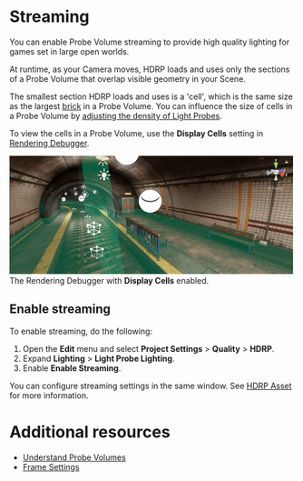 # Streaming

You can enable Probe Volume streaming to provide high quality lighting for games set in large open worlds.

At runtime, as your Camera moves, HDRP loads and uses only the sections of a Probe Volume that overlap visible geometry in your Scene.

The smallest section HDRP loads and uses is a 'cell', which is the same size as the largest [brick](probevolumes-concept.md) in a Probe Volume. You can influence the size of cells in a Probe Volume by [adjusting the density of Light Probes](probevolumes-showandadjust.md#adjust-light-probe-density).

To view the cells in a Probe Volume, use the **Display Cells** setting in [Rendering Debugger](Render-Pipeline-Debug-Window.md#ProbeVolume).

![](Images/probevolumes-debug-displayprobecells.PNG)<br/>
The Rendering Debugger with **Display Cells** enabled.

## Enable streaming

To enable streaming, do the following:

1. Open the **Edit** menu and select **Project Settings** > **Quality** > **HDRP**.
2. Expand **Lighting** > **Light Probe Lighting**.
3. Enable **Enable Streaming**.

You can configure streaming settings in the same window. See [HDRP Asset](HDRP-Asset.md#Lighting) for more information.

# Additional resources

* [Understand Probe Volumes](probevolumes-concept.md)
* [Frame Settings](Frame-Settings.md#lighting)
